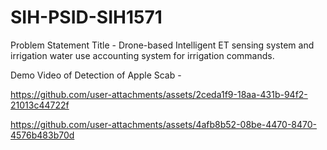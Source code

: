 # SIH-PSID-SIH1571
Problem Statement Title - Drone-based Intelligent ET sensing system and irrigation water use accounting system for irrigation commands.

Demo Video of Detection of Apple Scab - 



https://github.com/user-attachments/assets/2ceda1f9-18aa-431b-94f2-21013c44722f



https://github.com/user-attachments/assets/4afb8b52-08be-4470-8470-4576b483b70d

